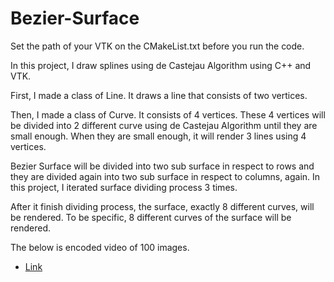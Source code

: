 # Bezier-Surface

Set the path of your VTK on the CMakeList.txt before you run the code.

In this project, I draw splines using de Castejau Algorithm using C++ and VTK.


First, I made a class of Line. It draws a line that consists of two vertices.

Then, I made a class of Curve. It consists of 4 vertices. These 4 vertices will be divided into 2 different curve using de Castejau Algorithm  until they are small enough. When they are small enough, it will render 3 lines using 4 vertices.

Bezier Surface will be divided into two sub surface in respect to rows and they are divided again into two sub surface in respect to columns, again. In this project, I iterated surface dividing process 3 times.

After it finish dividing process, the surface, exactly 8 different curves, will be rendered. To be specific, 8 different curves of the surface will be rendered.

The below is encoded video of 100 images.
* [Link](https://youtu.be/kyu2q0a8NUA)

